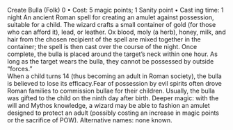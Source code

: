 Create Bulla (Folk) 0
• Cost:  5 magic points; 1 Sanity point
•
 Cast
ing time: 1 night
An ancient Roman spell for creating an amulet against 
possession, suitable for a child. The wizard crafts a small 
container of gold (for those who can afford it), lead, or 
leather. Ox blood, moly (a herb), honey, milk, and hair 
from the chosen recipient of the spell are mixed together 
in the container; the spell is then cast over the course of 
the night. Once complete, the bulla is placed around the 
target’s neck within one hour. As long as the target wears 
the bulla, they cannot be possessed by outside “forces.”  
When a child turns 14 (thus becoming an adult in Roman 
society), the bulla is believed to lose its efficacy.Fear of possession by evil spirits often drove Roman 
families to commission bullae for their children. Usually, 
the bulla was gifted to the child on the ninth day after birth. 
Deeper magic: with the will and Mythos knowledge, 
a wizard may be able to fashion an amulet designed to 
protect an adult (possibly costing an increase in magic 
points or the sacrifice of POW).
Alternative names: none known.
 

